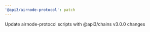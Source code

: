 ```yaml
---
'@api3/airnode-protocol': patch
---
```


Update airnode-protocol scripts with @api3/chains v3.0.0 changes
